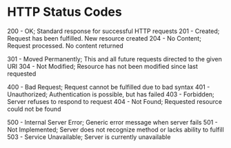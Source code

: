 # HTTP Status Codes

200 - OK; Standard response for successful HTTP requests
201 - Created; Request has been fulfilled. New resource created
204 - No Content; Request processed. No content returned

301 - Moved Permanently; This and all future requests directed to the given URI
304 - Not Modified; Resource has not been modified since last requested

400 - Bad Request; Request cannot be fulfilled due to bad syntax
401 - Unauthorized; Authentication is possible, but has failed
403 - Forbidden; Server refuses to respond to request
404 - Not Found; Requested resource could not be found

500 - Internal Server Error; Generic error message when server fails
501 - Not Implemented; Server does not recognize method or lacks ability to fulfill
503 - Service Unavailable; Server is currently unavailable
